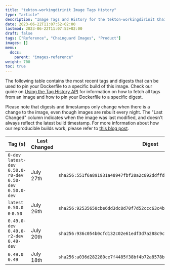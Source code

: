 ```yaml
---
title: "tekton-workingdirinit Image Tags History"
type: "article"
description: "Image Tags and History for the tekton-workingdirinit Chainguard Image"
date: 2023-06-22T11:07:52+02:00
lastmod: 2023-06-22T11:07:52+02:00
draft: false
tags: ["Reference", "Chainguard Images", "Product"]
images: []
menu:
  docs:
    parent: "images-reference"
weight: 700
toc: true
---
```


The following table contains the most recent tags and digests that can be used to pin your Dockerfile to a specific build of this image. Check our guide on [Using the Tag History API](/chainguard/chainguard-images/using-the-tag-history-api/) for information on how to fetch all tags from an image and how to pin your Dockerfile to a specific digest.

Please note that digests and timestamps only change when there is a change to the image, even though images are rebuilt every night. The "Last Changed" column indicates when the image was last modified, and doesn't always reflect the latest build timestamp. For more information about how our reproducible builds work, please refer to [this blog post](https://www.chainguard.dev/unchained/reproducing-chainguards-reproducible-image-builds).

| Tag (s)                                                       | Last Changed | Digest                                                                    |
|---------------------------------------------------------------|--------------|---------------------------------------------------------------------------|
|  `0-dev` `latest-dev` `0.50.0-r0-dev` `0.50-dev` `0.50.0-dev` | July 27th    | `sha256:551f6a891931a48947fbf28a2c892ddffd5d7aa1ca725adb9128140625f9ecc4` |
|  `latest` `0.50.0` `0` `0.50`                                 | July 26th    | `sha256:92535650cbe6dd3dc8d70f7d52ccc63c4bbdfa18ea62763984a719e40b4c8ff9` |
|  `0.49.0-dev` `0.49.0-r2-dev` `0.49-dev`                      | July 20th    | `sha256:936c054b0cfd132c02e61edf3d7a288c9c6cc7247f73eff94f0e7941144f0c8a` |
|  `0.49.0` `0.49`                                              | July 18th    | `sha256:a036d282280ce7f4485f38bf4b72a8578bc201abc4821bc7aa82a3935fb96012` |
